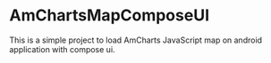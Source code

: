 # AmChartsMapComposeUI
This is a simple project to load AmCharts JavaScript map on android application with compose ui.

